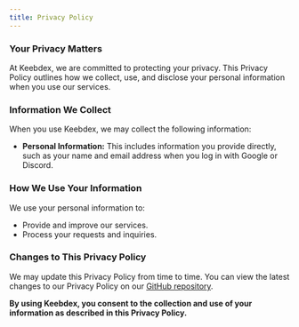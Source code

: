 ```yaml
---
title: Privacy Policy
---
```


### Your Privacy Matters

At Keebdex, we are committed to protecting your privacy. This Privacy Policy outlines how we collect, use, and disclose your personal information when you use our services.

### Information We Collect

When you use Keebdex, we may collect the following information:

- **Personal Information:** This includes information you provide directly, such as your name and email address when you log in with Google or Discord.

### How We Use Your Information

We use your personal information to:

- Provide and improve our services.
- Process your requests and inquiries.

### Changes to This Privacy Policy

We may update this Privacy Policy from time to time. You can view the latest changes to our Privacy Policy on our [GitHub repository](https://github.com/keebdex/keebdex).

**By using Keebdex, you consent to the collection and use of your information as described in this Privacy Policy.**
